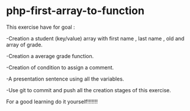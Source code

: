 ﻿# php-first-array-to-function

<!-- ********************************************** -->

This exercise have for goal : 

-Creation a student (key/value) array with first name , last name , old and array of grade.

-Creation a average grade function.

-Creation of condition to assign a comment.

-A presentation sentence using all the variables.

-Use git to commit and push all the creation stages of this exercise.



For a good learning do it yourself!!!!!!!


<!-- ************************************************* -->
